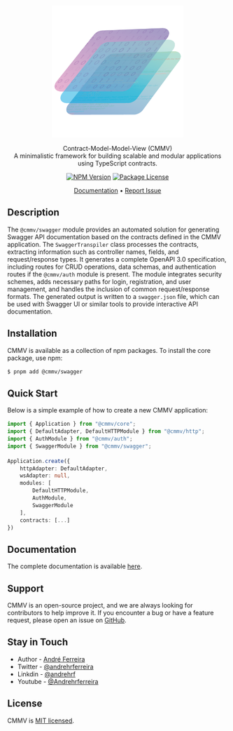 <p align="center">
  <a href="https://cmmv.io/" target="blank"><img src="https://raw.githubusercontent.com/andrehrferreira/docs.cmmv.io/main/public/assets/logo_CMMV2_icon.png" width="300" alt="CMMV Logo" /></a>
</p>
<p align="center">Contract-Model-Model-View (CMMV) <br/> A minimalistic framework for building scalable and modular applications using TypeScript contracts.</p>
<p align="center">
    <a href="https://www.npmjs.com/package/@cmmv/swagger"><img src="https://img.shields.io/npm/v/@cmmv/swagger.svg" alt="NPM Version" /></a>
    <a href="https://github.com/andrehrferreira/cmmv-swagger/blob/main/LICENSE"><img src="https://img.shields.io/npm/l/@cmmv/swagger.svg" alt="Package License" /></a>
</p>

<p align="center">
  <a href="https://cmmv.io">Documentation</a> &bull;
  <a href="https://github.com/andrehrferreira/cmmv-swagger/issues">Report Issue</a>
</p>

## Description

The ``@cmmv/swagger`` module provides an automated solution for generating Swagger API documentation based on the contracts defined in the CMMV application. The ``SwaggerTranspiler`` class processes the contracts, extracting information such as controller names, fields, and request/response types. It generates a complete OpenAPI 3.0 specification, including routes for CRUD operations, data schemas, and authentication routes if the ``@cmmv/auth`` module is present. The module integrates security schemes, adds necessary paths for login, registration, and user management, and handles the inclusion of common request/response formats. The generated output is written to a ``swagger.json`` file, which can be used with Swagger UI or similar tools to provide interactive API documentation.

## Installation

CMMV is available as a collection of npm packages. To install the core package, use npm:

```bash
$ pnpm add @cmmv/swagger
```

## Quick Start

Below is a simple example of how to create a new CMMV application:

```typescript
import { Application } from "@cmmv/core";
import { DefaultAdapter, DefaultHTTPModule } from "@cmmv/http";
import { AuthModule } from "@cmmv/auth";
import { SwaggerModule } from "@cmmv/swagger";

Application.create({
    httpAdapter: DefaultAdapter,
    wsAdapter: null,
    modules: [
        DefaultHTTPModule, 
        AuthModule,
        SwaggerModule
    ],
    contracts: [...]
})
```

## Documentation

The complete documentation is available [here](https://cmmv.io).

## Support

CMMV is an open-source project, and we are always looking for contributors to help improve it. If you encounter a bug or have a feature request, please open an issue on [GitHub](https://github.com/andrehrferreira/cmmv/issues).

## Stay in Touch

- Author - [André Ferreira](https://github.com/andrehrferreira)
- Twitter - [@andrehrferreira](https://twitter.com/andrehrferreira)
- Linkdin - [@andrehrf](https://www.linkedin.com/in/andrehrf)
- Youtube - [@Andrehrferreira](https://www.youtube.com/@Andrehrferreira)

## License

CMMV is [MIT licensed](LICENSE).
